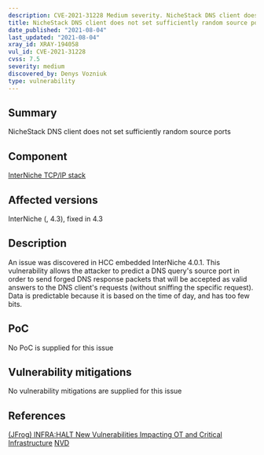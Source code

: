 ```yaml
---
description: CVE-2021-31228 Medium severity. NicheStack DNS client does not set sufficiently random source ports
title: NicheStack DNS client does not set sufficiently random source ports
date_published: "2021-08-04"
last_updated: "2021-08-04"
xray_id: XRAY-194058
vul_id: CVE-2021-31228
cvss: 7.5
severity: medium
discovered_by: Denys Vozniuk
type: vulnerability
---
```

## Summary
NicheStack DNS client does not set sufficiently random source ports

## Component

[InterNiche TCP/IP stack](https://www.hcc-embedded.com/products/networking/tcpip-applications)

## Affected versions

InterNiche (, 4.3), fixed in 4.3

## Description

An issue was discovered in HCC embedded InterNiche 4.0.1. This vulnerability allows the attacker to predict a DNS query's source port in order to send forged DNS response packets that will be accepted as valid answers to the DNS client's requests (without sniffing the specific request). Data is predictable because it is based on the time of day, and has too few bits.

## PoC

No PoC is supplied for this issue

## Vulnerability mitigations

No vulnerability mitigations are supplied for this issue

## References

[(JFrog) INFRA:HALT New Vulnerabilities Impacting OT and Critical Infrastructure](https://jfrog.com/blog/infrahalt-14-new-security-vulnerabilities-found-in-nichestack/)
[NVD](https://nvd.nist.gov/vuln/detail/CVE-2021-31228)
